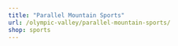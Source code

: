 ```yaml
---
title: "Parallel Mountain Sports"
url: /olympic-valley/parallel-mountain-sports/
shop: sports
---
```

